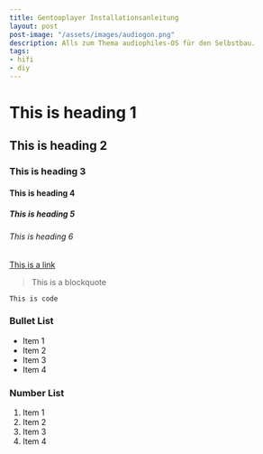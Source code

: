 ```yaml
---
title: Gentooplayer Installationsanleitung
layout: post
post-image: "/assets/images/audiogon.png"
description: Alls zum Thema audiophiles-OS für den Selbstbau.
tags:
- hifi
- diy
---
```


# This is heading 1
## This is heading 2
### This is heading 3
#### This is heading 4
##### This is heading 5
###### This is heading 6

[This is a link](#)

> This is a blockquote

`This is code`

### Bullet List
* Item 1
* Item 2
* Item 3
* Item 4

### Number List
1. Item 1
2. Item 2
3. Item 3
4. Item 4